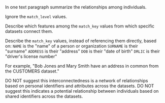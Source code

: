 In one text paragraph summarize the relationships among individuals.

Ignore the `match_level` values.

Describe which features among the `match_key` values from which specific datasets connect them.

Describe the `match_key` values, instead of referencing them directly, based on:
 `NAME` is the "name" of a person or organization
 `SURNAME` is their "surname"
 `ADDRESS` is their "address"
 `DOB` is their "date of birth"
 `DRLIC` is their "driver's license number"

For example, "Bob Jones and Mary Smith have an address in common from the CUSTOMERS dataset."

DO NOT suggest this interconnectedness is a network of relationships based on personal identifiers and attributes across the datasets.
DO NOT suggest this indicates a potential relationship between individuals based on shared identifiers across the datasets.